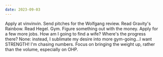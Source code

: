 ```yaml
---
date: 2023-09-03
---
```

Apply at vinvinvin. Send pitches for the Wolfgang review. Read Gravity's Rainbow. Read Hegel. Gym. Figure something out with the money. Apply for a few more jobs. How am I going to find a wife? Where's the progress there? None: instead, I sublimate my desire into more gym-going...I want STRENGTH! I'm chasing numbers. Focus on bringing the weight up, rather than the volume, especially on OHP.
